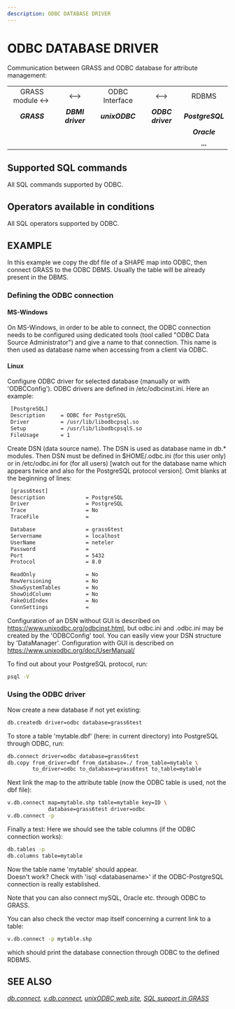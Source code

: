 ```yaml
---
description: ODBC DATABASE DRIVER
---
```


# ODBC DATABASE DRIVER

Communication between GRASS and ODBC database for attribute management:

|                     |                   |                |                   |                  |
|:-------------------:|:-----------------:|:--------------:|:-----------------:|:----------------:|
| GRASS module \<-\>  |      \<--\>       | ODBC Interface |      \<--\>       |      RDBMS       |
|     ***GRASS***     | ***DBMI driver*** | ***unixODBC*** | ***ODBC driver*** | ***PostgreSQL*** |
|                     |                   |                |                   |   ***Oracle***   |
|                     |                   |                |                   |    ***...***     |

## Supported SQL commands

All SQL commands supported by ODBC.

## Operators available in conditions

All SQL operators supported by ODBC.

## EXAMPLE

In this example we copy the dbf file of a SHAPE map into ODBC, then
connect GRASS to the ODBC DBMS. Usually the table will be already
present in the DBMS.

### Defining the ODBC connection

#### MS-Windows

On MS-Windows, in order to be able to connect, the ODBC connection needs
to be configured using dedicated tools (tool called "ODBC Data Source
Administrator") and give a name to that connection. This name is then
used as database name when accessing from a client via ODBC.

#### Linux

Configure ODBC driver for selected database (manually or with
'ODBCConfig'). ODBC drivers are defined in /etc/odbcinst.ini. Here an
example:

```sh
 [PostgreSQL]
 Description     = ODBC for PostgreSQL
 Driver          = /usr/lib/libodbcpsql.so
 Setup           = /usr/lib/libodbcpsqlS.so
 FileUsage       = 1
```

Create DSN (data source name). The DSN is used as database name in db.\*
modules. Then DSN must be defined in $HOME/.odbc.ini (for this user
only) or in /etc/odbc.ini for (for all users) \[watch out for the
database name which appears twice and also for the PostgreSQL protocol
version\]. Omit blanks at the beginning of lines:

```sh
 [grass6test]
 Description             = PostgreSQL
 Driver                  = PostgreSQL
 Trace                   = No
 TraceFile               =

 Database                = grass6test
 Servername              = localhost
 UserName                = neteler
 Password                =
 Port                    = 5432
 Protocol                = 8.0

 ReadOnly                = No
 RowVersioning           = No
 ShowSystemTables        = No
 ShowOidColumn           = No
 FakeOidIndex            = No
 ConnSettings            =
```

Configuration of an DSN without GUI is described on
<https://www.unixodbc.org/odbcinst.html>, but odbc.ini and .odbc.ini may
be created by the 'ODBCConfig' tool. You can easily view your DSN
structure by 'DataManager'. Configuration with GUI is described on
<https://www.unixodbc.org/doc/UserManual/>

To find out about your PostgreSQL protocol, run:  

```sh
psql -V
```

### Using the ODBC driver

Now create a new database if not yet existing:

```sh
db.createdb driver=odbc database=grass6test
```

To store a table 'mytable.dbf' (here: in current directory) into
PostgreSQL through ODBC, run:

```sh
db.connect driver=odbc database=grass6test
db.copy from_driver=dbf from_database=./ from_table=mytable \
        to_driver=odbc to_database=grass6test to_table=mytable
```

Next link the map to the attribute table (now the ODBC table is used,
not the dbf file):

```sh
v.db.connect map=mytable.shp table=mytable key=ID \
             database=grass6test driver=odbc
v.db.connect -p
```

Finally a test: Here we should see the table columns (if the ODBC
connection works):

```sh
db.tables -p
db.columns table=mytable
```

Now the table name 'mytable' should appear.  
Doesn't work? Check with 'isql \<databasename\>' if the ODBC-PostgreSQL
connection is really established.

Note that you can also connect mySQL, Oracle etc. through ODBC to GRASS.

You can also check the vector map itself concerning a current link to a
table:

```sh
v.db.connect -p mytable.shp
```

which should print the database connection through ODBC to the defined
RDBMS.

## SEE ALSO

*[db.connect](db.connect.md), [v.db.connect](v.db.connect.md), [unixODBC
web site](https://www.unixodbc.org), [SQL support in GRASS](sql.md)*
